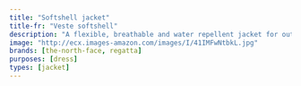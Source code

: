 ```yaml
---
title: "Softshell jacket"
title-fr: "Veste softshell"
description: "A flexible, breathable and water repellent jacket for outdoor activities."
image: "http://ecx.images-amazon.com/images/I/41IMFwNtbkL.jpg"
brands: [the-north-face, regatta]
purposes: [dress]
types: [jacket]
---
```


